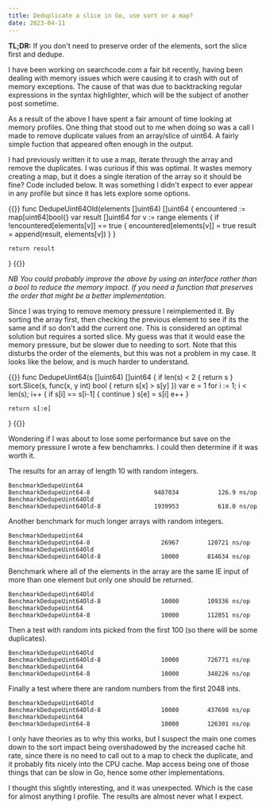 ```yaml
---
title: Deduplicate a slice in Go, use sort or a map?
date: 2023-04-11
---
```


**TL;DR:** If you don't need to preserve order of the elements, sort the slice first and dedupe.

I have been working on searchcode.com a fair bit recently, having been dealing with memory issues which were causing it to crash with out of memory exceptions. The cause of that was due to backtracking regular expressions in the syntax highlighter, which will be the subject of another post sometime.

As a result of the above I have spent a fair amount of time looking at memory profiles. One thing that stood out to me when doing so was a call I made to remove duplicate values from an array/slice of uint64. A fairly simple fuction that appeared often enough in the output.

I had previously written it to use a map, iterate through the array and remove the duplicates. I was curious if this was optimal. It wastes memory creating a map, but it does a single iteration of the array so it should be fine? Code included below. It was something I didn't expect to ever appear in any profile but since it has lets explore some options.

{{<highlight go>}}
func DedupeUint64Old(elements []uint64) []uint64 {
	encountered := map[uint64]bool{}
	var result []uint64
	for v := range elements {
		if !encountered[elements[v]] == true {
			encountered[elements[v]] = true
			result = append(result, elements[v])
		}
	}

	return result
}
{{</highlight>}}

*NB You could probably improve the above by using an interface rather than a bool to reduce the memory impact. If you need a function that preserves the order that might be a better implementation.*

Since I was trying to remove memory pressure I reimplemented it. By sorting the array first, then checking the previous element to see if its the same and if so don't add the current one. This is considered an optimal solution but requires a sorted slice. My guess was that it would ease the memory pressure, but be slower due to needing to sort. Note that this disturbs the order of the elements, but this was not a problem in my case. It looks like the below, and is much harder to understand.

{{<highlight go>}}
func DedupeUint64(s []uint64) []uint64 {
	if len(s) < 2 {
		return s
	}
	sort.Slice(s, func(x, y int) bool { return s[x] > s[y] })
	var e = 1
	for i := 1; i < len(s); i++ {
		if s[i] == s[i-1] {
			continue
		}
		s[e] = s[i]
		e++
	}

	return s[:e]
}
{{</highlight>}}


Wondering if I was about to lose some performance but save on the memory pressure I wrote a few benchamrks. I could then determine if it was worth it.

The results for an array of length 10 with random integers.

```
BenchmarkDedupeUint64
BenchmarkDedupeUint64-8             	 9487034	       126.9 ns/op
BenchmarkDedupeUint64Old
BenchmarkDedupeUint64Old-8   	         1939953	       618.0 ns/op
```

Another benchmark for much longer arrays with random integers.

```
BenchmarkDedupeUint64
BenchmarkDedupeUint64-8             	   26967	    120721 ns/op
BenchmarkDedupeUint64Old
BenchmarkDedupeUint64Old-8   	           10000	    814634 ns/op
```

Benchmark where all of the elements in the array are the same IE input of more than one element but only one should be returned.

```
BenchmarkDedupeUint64Old
BenchmarkDedupeUint64Old-8   	           10000	    109336 ns/op
BenchmarkDedupeUint64
BenchmarkDedupeUint64-8             	   10000	    112851 ns/op
```

Then a test with random ints picked from the first 100 (so there will be some duplicates).

```
BenchmarkDedupeUint64Old
BenchmarkDedupeUint64Old-8   	           10000	    726771 ns/op
BenchmarkDedupeUint64
BenchmarkDedupeUint64-8             	   10000	    348226 ns/op
```

Finally a test where there are random numbers from the first 2048 ints.

```
BenchmarkDedupeUint64Old
BenchmarkDedupeUint64Old-8   	           10000	    437698 ns/op
BenchmarkDedupeUint64
BenchmarkDedupeUint64-8             	   10000	    126301 ns/op
```


I only have theories as to why this works, but I suspect the main one comes down to the sort impact being overshadowed by the increased cache hit rate, since there is no need to call out to a map to check the duplicate, and it probably fits nicely into the CPU cache. Map access being one of those things that can be slow in Go, hence some other implementations.

I thought this slightly interesting, and it was unexpected. Which is the case for almost anything I profile. The results are almost never what I expect.
